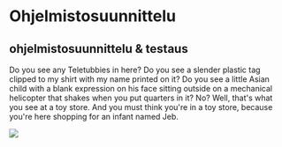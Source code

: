# Ohjelmistosuunnittelu
## ohjelmistosuunnittelu  &amp; testaus


<!-- start slipsum code -->

Do you see any Teletubbies in here? Do you see a slender plastic tag clipped to my shirt with my name printed on it? Do you see a little Asian child with a blank expression on his face sitting outside on a mechanical helicopter that shakes when you put quarters in it? No? Well, that's what you see at a toy store. And you must think you're in a toy store, because you're here shopping for an infant named Jeb.

<!-- end slipsum code -->

![]( https://www.google.fi/url?sa=i&rct=j&q=&esrc=s&source=images&cd=&cad=rja&uact=8&ved=0ahUKEwiUicPxs87RAhUBBiwKHYd0AmYQjRwIBw&url=http%3A%2F%2Fwww.imdb.com%2Fname%2Fnm0000168%2F&psig=AFQjCNGuMzIs9XdBqXIv0trwq0B5oJZF1Q&ust=1484922058935315 )
